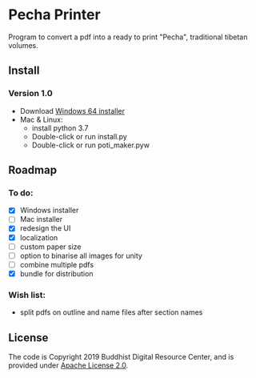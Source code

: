 # Pecha Printer
Program to convert a pdf into a ready to print "Pecha", traditional tibetan volumes.

## Install
### Version 1.0

* Download [Windows 64 installer](https://github.com/buda-base/pecha-printer/releases/download/v0.1/PechaPrinter_1.0.exe)
* Mac & Linux:
    * install python 3.7
    * Double-click or run install.py
    * Double-click or run poti_maker.pyw
  
## Roadmap
### To do:
- [x] Windows installer
- [ ] Mac installer
- [x] redesign the UI
- [x] localization
- [ ] custom paper size
- [ ] option to binarise all images for unity
- [ ] combine multiple pdfs
- [x] bundle for distribution

### Wish list:
- split pdfs on outline and name files after section names

## License

The code is Copyright 2019 Buddhist Digital Resource Center, and is provided under [Apache License 2.0](LICENSE).
